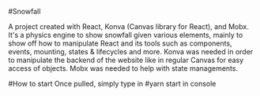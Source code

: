 #Snowfall

A project created with React, Konva (Canvas library for React), and Mobx.
It's a physics engine to show snowfall given various elements, mainly to show off how to manipulate React and its tools such as components, events, mounting, states & lifecycles and more.
Konva was needed in order to manipulate the backend of the website like in regular Canvas for easy access of objects.
Mobx was needed to help with state managements.

#How to start
Once pulled, simply type in #yarn start in console
